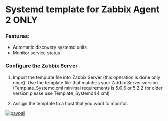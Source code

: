# Systemd template for Zabbix Agent 2 ONLY 
### Features:

- Automatic discovery systemd units
- Monitor service status

### Configure the Zabbix Server
1. Import the template file into Zabbix Server (this operation is done only once). Use the template file that matches your Zabbix Server version.
(Template_Systemd.xml minimal requirements is 5.0.6 or 5.2.2 for older version please use Template_Systemd44.xml)

2. Assign the template to a host that you want to monitor.

[![paypal](https://www.paypalobjects.com/en_US/i/btn/btn_donateCC_LG.gif)](https://www.paypal.com/cgi-bin/webscr?cmd=_donations&business=GEH7YJEBWTFWE&currency_code=USD&source=url)

